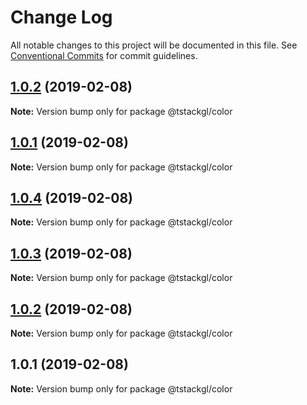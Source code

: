 # Change Log

All notable changes to this project will be documented in this file.
See [Conventional Commits](https://conventionalcommits.org) for commit guidelines.

## [1.0.2](https://github.com/nkint/tstackgl/compare/@tstackgl/color@1.0.4...@tstackgl/color@1.0.2) (2019-02-08)

**Note:** Version bump only for package @tstackgl/color





## [1.0.1](https://github.com/nkint/tstackgl/compare/@tstackgl/color@1.0.4...@tstackgl/color@1.0.1) (2019-02-08)

**Note:** Version bump only for package @tstackgl/color





## [1.0.4](https://github.com/nkint/tstackgl/compare/@tstackgl/color@1.0.3...@tstackgl/color@1.0.4) (2019-02-08)

**Note:** Version bump only for package @tstackgl/color





## [1.0.3](https://github.com/nkint/tstackgl/compare/@tstackgl/color@1.0.2...@tstackgl/color@1.0.3) (2019-02-08)

**Note:** Version bump only for package @tstackgl/color





## [1.0.2](https://github.com/nkint/tstackgl/compare/@tstackgl/color@1.0.1...@tstackgl/color@1.0.2) (2019-02-08)

**Note:** Version bump only for package @tstackgl/color





## 1.0.1 (2019-02-08)

**Note:** Version bump only for package @tstackgl/color
